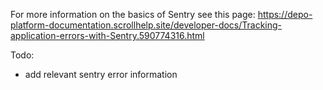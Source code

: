 For more information on the basics of Sentry see this page: https://depo-platform-documentation.scrollhelp.site/developer-docs/Tracking-application-errors-with-Sentry.590774316.html 

Todo:
- add relevant sentry error information
